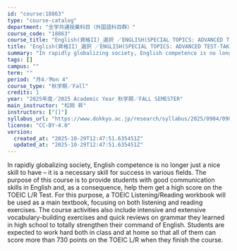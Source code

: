 ```yaml
---
id: "course:18863"
type: "course-catalog"
department: "全学共通授業科目（外国語科目群）"
course_code: "18863"
course_title: "English(資格II)_選択 ／ENGLISH(SPECIAL TOPICS: ADVANCED TEST-TAKING STRATEGIES)"
title: "English(資格II)_選択 ／ENGLISH(SPECIAL TOPICS: ADVANCED TEST-TAKING STRATEGIES)"
summary: "In rapidly globalizing society, English competence is no longer just a nice skill to have – it is a necessary skill for …"
tags: []
campus: ""
term: ""
period: "月4／Mon 4"
course_type: "秋学期／Fall"
credits: 1
year: "2025年度／2025 Academic Year 秋学期／FALL SEMESTER"
main_instructor: "松岡 昇"
instructors: ["[]"]
syllabus_url: "https://www.dokkyo.ac.jp/research/syllabus/2025/0904/0904_18863_ja_JP.html"
license: "CC-BY-4.0"
version:
  created_at: "2025-10-29T12:47:51.635451Z"
  updated_at: "2025-10-29T12:47:51.635451Z"
---
```

In rapidly globalizing society, English competence is no longer just a nice skill to have – it is a necessary skill for success in various fields. The purpose of this course is to provide students with good communication skills in English and, as a consequence, help them get a high score on the TOEIC L/R Test. For this purpose, a TOEIC Listening/Reading workbook will be used as a main textbook, focusing on both listening and reading exercises. The course activities also include intensive and extensive vocabulary-building exercises and quick reviews on grammar they learned in high school to totally strengthen their command of English. Students are expected to work hard both in class and at home so that all of them can score more than 730 points on the TOEIC L/R when they finish the course.
